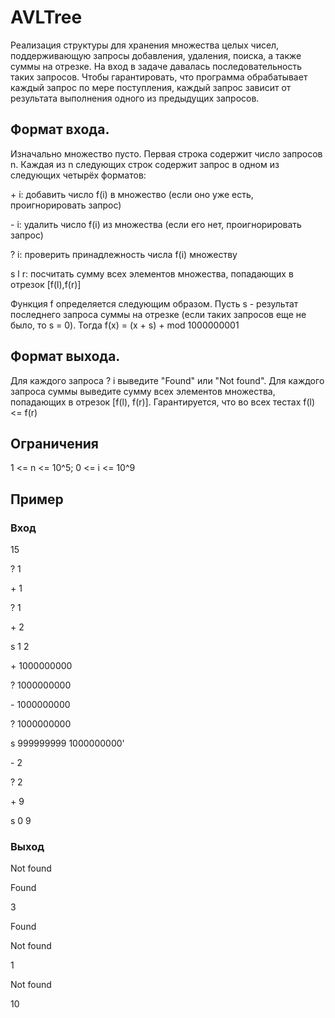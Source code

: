 # AVLTree

Реализация структуры для хранения множества целых чисел, поддерживающую запросы добавления, удаления, поиска, а также суммы на отрезке. На вход в задаче давалась последовательность таких запросов. Чтобы гарантировать, что программа обрабатывает каждый запрос по мере поступления, каждый запрос зависит от результата выполнения одного из предыдущих запросов.

## Формат входа. 
Изначально множество пусто. Первая строка содержит число запросов n. Каждая из n следующих строк содержит запрос в одном из следующих четырёх форматов:

\+ i: добавить число f(i) в множество (если оно уже есть, проигнорировать запрос)

\- i: удалить число f(i) из множества (если его нет, проигнорировать запрос)

? i: проверить принадлежность числа f(i) множеству

s l r: посчитать сумму всех элементов множества, попадающих в отрезок [f(l),f(r)]

Функция f определяется следующим образом. Пусть s - результат последнего запроса суммы на отрезке (если таких запросов еще не было, то s = 0). Тогда f(x) = (x + s) + mod 1000000001

## Формат выхода.
Для каждого запроса ? i выведите "Found" или "Not found". Для каждого запроса суммы выведите сумму всех элементов множества, попадающих в отрезок [f(l), f(r)]. Гарантируется, что во всех тестах f(l) <= f(r)

## Ограничения
1 <= n <= 10^5; 0 <= i <= 10^9

## Пример
### Вход
15

? 1

\+ 1

? 1

\+ 2

s 1 2

\+ 1000000000

? 1000000000

\- 1000000000

? 1000000000

s 999999999 1000000000'

\- 2

? 2

\+ 9

s 0 9
### Выход
Not found

Found

3

Found

Not found

1

Not found

10
